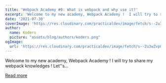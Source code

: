 ```yaml
---
title: 'Webpack Academy #0: What is webpack and why use it?'
excerpt: 'Welcome to my new academy, Webpack Academy !  I will try to share my webpack knowledges !  Let''s...'
date: '2021-07-30'
coverImage: 'https://res.cloudinary.com/practicaldev/image/fetch/s--2u3wZvpG--/c_imagga_scale,f_auto,fl_progressive,h_420,q_auto,w_1000/https://dev-to-uploads.s3.amazonaws.com/uploads/articles/t5zv4p82w90gp8k3t29v.png'
author:
  name: Koders
  picture: "assets/blog/authors/koders.png"
ogImage:
  url: 'https://res.cloudinary.com/practicaldev/image/fetch/s--2u3wZvpG--/c_imagga_scale,f_auto,fl_progressive,h_420,q_auto,w_1000/https://dev-to-uploads.s3.amazonaws.com/uploads/articles/t5zv4p82w90gp8k3t29v.png'
---
```


Welcome to my new academy, Webpack Academy !  I will try to share my webpack knowledges !  Let''s...

[Read more](https://dev.to/codeozz/webpack-academy-0-what-is-webpack-and-why-use-it-2lco)
